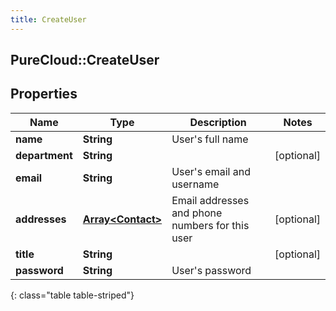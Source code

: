 ```yaml
---
title: CreateUser
---
```

## PureCloud::CreateUser

## Properties

|Name | Type | Description | Notes|
|------------ | ------------- | ------------- | -------------|
| **name** | **String** | User&#39;s full name | |
| **department** | **String** |  | [optional] |
| **email** | **String** | User&#39;s email and username | |
| **addresses** | [**Array&lt;Contact&gt;**](Contact.html) | Email addresses and phone numbers for this user | [optional] |
| **title** | **String** |  | [optional] |
| **password** | **String** | User&#39;s password | |
{: class="table table-striped"}



